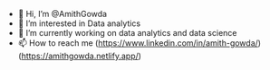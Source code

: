 - 👋 Hi, I’m @AmithGowda
- 👀 I’m interested in Data analytics
- 🌱 I’m currently working on data analytics and data science
- 📫 How to reach me
(https://www.linkedin.com/in/amith-gowda/)
(https://amithgowda.netlify.app/)
<!---
AmithGowda04/AmithGowda04 is a ✨ special ✨ repository because its `README.md` (this file) appears on your GitHub profile.
You can click the Preview link to take a look at your changes.
--->
